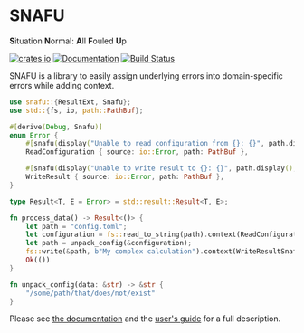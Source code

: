 # SNAFU

**S**ituation **N**ormal: **A**ll **F**ouled **U**p

[![crates.io][Crate Logo]][Crate]
[![Documentation][Doc Logo]][Doc]
[![Build Status][CI Logo]][CI]

SNAFU is a library to easily assign underlying errors into
domain-specific errors while adding context.

```rust
use snafu::{ResultExt, Snafu};
use std::{fs, io, path::PathBuf};

#[derive(Debug, Snafu)]
enum Error {
    #[snafu(display("Unable to read configuration from {}: {}", path.display(), source))]
    ReadConfiguration { source: io::Error, path: PathBuf },

    #[snafu(display("Unable to write result to {}: {}", path.display(), source))]
    WriteResult { source: io::Error, path: PathBuf },
}

type Result<T, E = Error> = std::result::Result<T, E>;

fn process_data() -> Result<()> {
    let path = "config.toml";
    let configuration = fs::read_to_string(path).context(ReadConfigurationSnafu { path })?;
    let path = unpack_config(&configuration);
    fs::write(&path, b"My complex calculation").context(WriteResultSnafu { path })?;
    Ok(())
}

fn unpack_config(data: &str) -> &str {
    "/some/path/that/does/not/exist"
}
```

Please see [the documentation][Doc] and the [user's guide][Guide] for
a full description.

[Crate]: https://crates.io/crates/snafu
[Crate Logo]: https://img.shields.io/crates/v/snafu.svg

[Doc]: https://docs.rs/snafu
[Doc Logo]: https://docs.rs/snafu/badge.svg
[Guide]: https://docs.rs/snafu/*/snafu/guide/index.html

[CI]: https://cirrus-ci.com/github/shepmaster/snafu
[CI Logo]: https://api.cirrus-ci.com/github/shepmaster/snafu.svg
